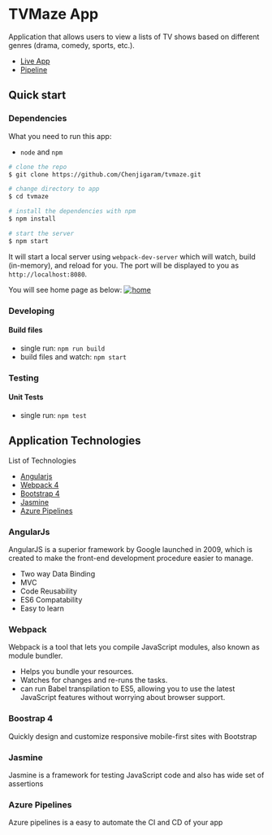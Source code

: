# TVMaze App

Application that allows users to view a lists of TV shows based on different genres (drama, comedy, sports, etc.).

* [Live App](https://tvmaze.z1.web.core.windows.net/)
* [Pipeline](https://dev.azure.com/chenjigaramnaveen/retroboard/_build?definitionId=16)

## Quick start

### Dependencies

What you need to run this app:

* `node` and `npm`

```bash
# clone the repo
$ git clone https://github.com/Chenjigaram/tvmaze.git

# change directory to app
$ cd tvmaze

# install the dependencies with npm
$ npm install

# start the server
$ npm start

```

It will start a local server using `webpack-dev-server` which will watch, build (in-memory), and reload for you. The port will be displayed to you as `http://localhost:8080`.

You will see home page as below:
[![home](https://github.com/Chenjigaram/tvmaze/blob/master/screenshots/home.png?raw=true)](https://github.com/Chenjigaram/tvmaze/blob/master/screenshots/home.png?raw=true)

### Developing

#### Build files

* single run: `npm run build`
* build files and watch: `npm start`

### Testing

#### Unit Tests

* single run: `npm test`

## Application Technologies

List of Technologies

* [Angularjs](https://angularjs.org/)
* [Webpack 4](https://webpack.js.org/concepts/)
* [Bootstrap 4](https://getbootstrap.com/docs/4.0/getting-started/introduction/)
* [Jasmine](https://jasmine.github.io/)
* [Azure Pipelines](https://docs.microsoft.com/en-us/azure/devops/pipelines/?view=azure-devops)

### AngularJs

AngularJS is a superior framework by Google launched in 2009, which is created to make the front-end development procedure easier to manage.

* Two way Data Binding
* MVC
* Code Reusability
* ES6 Compatability
* Easy to learn

### Webpack

Webpack is a tool that lets you compile JavaScript modules, also known as module bundler.

* Helps you bundle your resources.
* Watches for changes and re-runs the tasks.
* can run Babel transpilation to ES5, allowing you to use the latest JavaScript features without worrying about browser support.

### Boostrap 4

Quickly design and customize responsive mobile-first sites with Bootstrap

### Jasmine

Jasmine is a framework for testing JavaScript code and also has wide set of assertions

### Azure Pipelines

Azure pipelines is a easy to automate the CI and CD of your app
